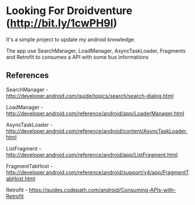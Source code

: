 # Looking For Droidventure (http://bit.ly/1cwPH9I)

It's a simple project to update my android knowledge.

The app use SearchManager, LoadManager, AsyncTaskLoader, Fragments and Retrofit to consumes a API with some bus informations


## References

SearchManager - http://developer.android.com/guide/topics/search/search-dialog.html

LoadManager - http://developer.android.com/reference/android/app/LoaderManager.html

AsyncTaskLoader - http://developer.android.com/reference/android/content/AsyncTaskLoader.html

ListFragment - http://developer.android.com/reference/android/app/ListFragment.html

FragmentTabHost - http://developer.android.com/reference/android/support/v4/app/FragmentTabHost.html

Retrofit - https://guides.codepath.com/android/Consuming-APIs-with-Retrofit
